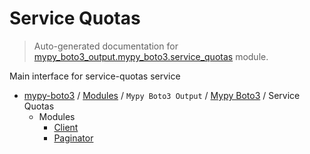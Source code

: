 # Service Quotas

> Auto-generated documentation for [mypy_boto3_output.mypy_boto3.service_quotas](https://github.com/vemel/mypy_boto3/blob/master/mypy_boto3_output/mypy_boto3/service_quotas/__init__.py) module.

Main interface for service-quotas service

- [mypy-boto3](../../../README.md#mypy_boto3) / [Modules](../../../MODULES.md#mypy-boto3-modules) / `Mypy Boto3 Output` / [Mypy Boto3](../index.md#mypy-boto3) / Service Quotas
    - Modules
        - [Client](client.md#client)
        - [Paginator](paginator.md#paginator)
